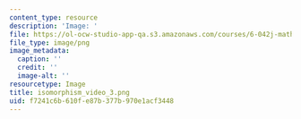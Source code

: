 ```yaml
---
content_type: resource
description: 'Image: '
file: https://ol-ocw-studio-app-qa.s3.amazonaws.com/courses/6-042j-mathematics-for-computer-science-spring-2015/f7241c6b610fe87b377b970e1acf3448_isomorphism_video_3.png
file_type: image/png
image_metadata:
  caption: ''
  credit: ''
  image-alt: ''
resourcetype: Image
title: isomorphism_video_3.png
uid: f7241c6b-610f-e87b-377b-970e1acf3448
---
```

